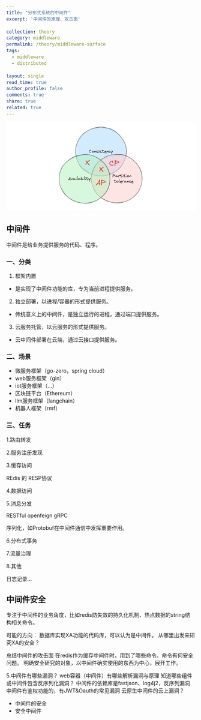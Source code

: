 ```yaml
---
title: "分布式系统的中间件"
excerpt: '中间件的原理、攻击面'

collection: theory
category: middleware
permalink: /theory/middleware-surface
tags: 
  - middleware
  - distributed

layout: single
read_time: true
author_profile: false
comments: true
share: true
related: true
---
```


![](../../images/theory/middleware/cap.png)

## 中间件

中间件是给业务提供服务的代码、程序。

### 一、分类

1. 框架内置
- 是实现了中间件功能的库，专为当前进程提供服务。
2. 独立部署，以进程/容器的形式提供服务。
- 传统意义上的中间件，是独立运行的进程，通过端口提供服务。
3. 云服务托管，以云服务的形式提供服务。
- 云中间件部署在云端，通过云接口提供服务。

### 二、场景

- 微服务框架（go-zero，spring cloud）
- web服务框架（gin）
- iot服务框架（...）
- 区块链平台（Ethereum）
- llm服务框架（langchain）
- 机器人框架（rmf）

### 三、任务

1.路由转发

2.服务注册发现

3.缓存访问

REdis 的 RESP协议

4.数据访问

5.消息分发

RESTful
openfeign
gRPC

序列化，如Protobuf在中间件通信中发挥重要作用。

6.分布式事务

7.流量治理

8.其他

日志记录...

## 中间件安全

专注于中间件的业务角度，比如redis防失效的持久化机制、热点数据的string结构相关命令。

可能的方向：
数据库实现XA功能的代码库，可以认为是中间件。
从哪里出发来研究XA的安全？

总结中间件的攻击面
在redis作为缓存中间件时，用到了哪些命令。命令有何安全问题。
明确安全研究的对象，以中间件确实使用的东西为中心，展开工作。


5.中间件有哪些漏洞？
web容器（中间件）有哪些解析漏洞与原理
知道哪些组件或中间件包含反序列化漏洞？
中间件的依赖库是fastjson、log4j2，反序列漏洞
中间件有鉴权功能的，有JWT&Oauth的常见漏洞
云原生中间件的云上漏洞？

- 中间件的安全
- 安全中间件